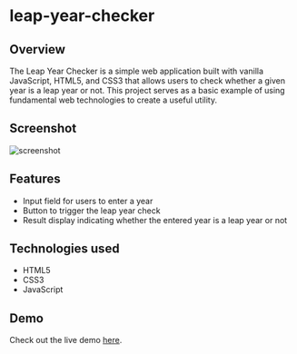 # leap-year-checker

## Overview
The Leap Year Checker is a simple web application built with vanilla JavaScript, HTML5, and CSS3 that allows users to check whether a given year is a leap year or not. This project serves as a basic example of using fundamental web technologies to create a useful utility.

## Screenshot
![screenshot](https://github.com/BanashreeAribenchi/BMI-Calculator/assets/132400958/2770fc00-b539-4628-a566-aefe2569735e)

## Features
* Input field for users to enter a year
* Button to trigger the leap year check
* Result display indicating whether the entered year is a leap year or not

## Technologies used
* HTML5
* CSS3
* JavaScript

## Demo
Check out the live demo [here](https://online-leap-year-checker.netlify.app/).
